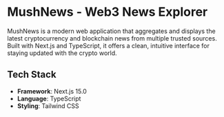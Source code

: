 # MushNews - Web3 News Explorer

MushNews is a modern web application that aggregates and displays the latest cryptocurrency and blockchain news from multiple trusted sources. Built with Next.js and TypeScript, it offers a clean, intuitive interface for staying updated with the crypto world.

## Tech Stack

- **Framework**: Next.js 15.0
- **Language**: TypeScript
- **Styling**: Tailwind CSS
